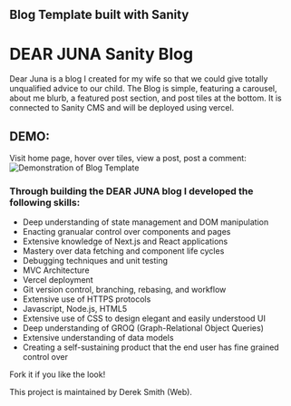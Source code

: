 ## Blog Template built with Sanity

# DEAR JUNA Sanity Blog
Dear Juna is a blog I created for my wife so that we could give totally unqualified advice to our child. The Blog is simple, featuring a carousel, about me blurb, a featured post section, and post tiles at the bottom. It is connected to Sanity CMS and will be deployed using vercel.

## DEMO: ##
Visit home page, hover over tiles, view a post, post a comment:
![Demonstration of Blog Template](BLOGDEMO.gif)




### Through building the DEAR JUNA blog I developed the following skills: ###
 * Deep understanding of state management and DOM manipulation
 * Enacting granualar control over components and pages
 * Extensive knowledge of Next.js and React applications
 * Mastery over data fetching and component life cycles
 * Debugging techniques and unit testing
 * MVC Architecture
 * Vercel deployment
 * Git version control, branching, rebasing, and workflow
 * Extensive use of HTTPS protocols
 * Javascript, Node.js, HTML5
 * Extensive use of CSS to design elegant and easily understood UI
 * Deep understanding of GROQ (Graph-Relational Object Queries)
 * Extensive understanding of data models
 * Creating a self-sustaining product that the end user has fine grained control over



Fork it if you like the look!

This project is maintained by Derek Smith (Web).

